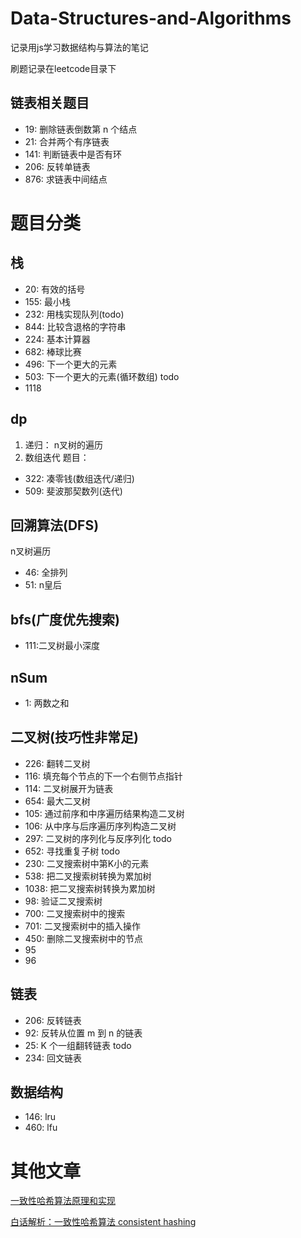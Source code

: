 # Data-Structures-and-Algorithms
记录用js学习数据结构与算法的笔记

刷题记录在leetcode目录下
## 链表相关题目
* 19: 删除链表倒数第 n 个结点
* 21: 合并两个有序链表
* 141: 判断链表中是否有环
* 206: 反转单链表
* 876: 求链表中间结点

# 题目分类
## 栈
* 20: 有效的括号
* 155: 最小栈
* 232: 用栈实现队列(todo)
* 844: 比较含退格的字符串
* 224: 基本计算器
* 682: 棒球比赛
* 496: 下一个更大的元素
* 503: 下一个更大的元素(循环数组) todo
* 1118

## dp
1. 递归： n叉树的遍历
2. 数组迭代
题目：
* 322: 凑零钱(数组迭代/递归)
* 509: 斐波那契数列(迭代)


## 回溯算法(DFS)
n叉树遍历
* 46: 全排列
* 51: n皇后

## bfs(广度优先搜索)
* 111:二叉树最小深度

## nSum
* 1: 两数之和


## 二叉树(技巧性非常足)
* 226: 翻转二叉树
* 116: 填充每个节点的下一个右侧节点指针
* 114: 二叉树展开为链表
* 654: 最大二叉树
* 105: 通过前序和中序遍历结果构造二叉树
* 106: 从中序与后序遍历序列构造二叉树
* 297: 二叉树的序列化与反序列化 todo
* 652: 寻找重复子树 todo
* 230: 二叉搜索树中第K小的元素
* 538: 把二叉搜索树转换为累加树
* 1038: 把二叉搜索树转换为累加树
* 98: 验证二叉搜索树
* 700: 二叉搜索树中的搜索
* 701: 二叉搜索树中的插入操作
* 450: 删除二叉搜索树中的节点
* 95
* 96
## 链表
* 206: 反转链表
* 92: 反转从位置 m 到 n 的链表
* 25: K 个一组翻转链表 todo
* 234: 回文链表

## 数据结构
* 146: lru
* 460: lfu

# 其他文章
[一致性哈希算法原理和实现](https://www.jianshu.com/p/92588bbe8a22)

[白话解析：一致性哈希算法 consistent hashing](http://www.zsythink.net/archives/1182)